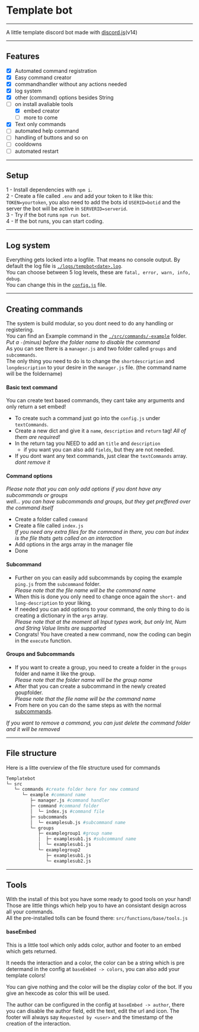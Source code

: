 # Template bot
___

A little template discord bot made with [discord.js](https://discordjs.dev)(v14)

___

## Features
- [x] Automated command registration
- [x] Easy command creator
- [x] commandhandler without any actions needed
- [x] log system
- [x] other (command) options besides String
- [ ] on install avaliable tools
   - [x] embed creator
   - [ ] more to come
- [x] Text only commands
- [ ] automated help command
- [ ] handling of buttons and so on
- [ ] cooldowns
- [ ] automated restart

___

## Setup

1 - Install dependencies with `npm i`. \
2 - Create a file called `.env` and add your token to it like this: `TOKEN=yourtoken`, you also need to add the bots id `USERID=botid` and the server the bot will be active in `SERVERID=serverid`. \
3 - Try if the bot runs `npm run bot`. \
4 - If the bot runs, you can start coding. 

___

## Log system

Everything gets locked into a logfile. That means no console output. By default the log file is [`./logs/tempbot<date>.log`](https://github.com/flloschy/tempbot/tree/main/logs). \
You can choose between 5 log levels, these are `fatal, error, warn, info, debug`. \
You can change this in the [`config.js`](https://github.com/flloschy/tempbot/blob/main/config.js) file.

___

## Creating commands

The system is build modular, so you dont need to do any handling or registering. \
You can find an Example command in the [`./src/commands/-example`](https://github.com/flloschy/tempbot/tree/main/src/commands/-example) folder. \
*Put a `-`(minus) before the folder name to disable the command* \
As you can see there is a `manager.js` and two folder called `groups` and `subcommands`. \
The only thing you need to do is to change the `shortdescription` and `longdescription` to your desire in the `manager.js` file. (the command name will be the foldername) 

#### Basic text command
You can create text based commands, they cant take any arguments and only return a set embed!
- To create such a command just go into the `config.js` under `textCommands`.
- Create a new dict and give it a `name`, `description` and `return` tag! *All of them are required!*
- In the return tag you NEED to add an `title` and `description`
   - if you want you can also add `fields`, but they are not needed.
- If you dont want any text commands, just clear the `textCommands` array. *dont remove it*

#### Command options
*Please note that you can only add options if you dont have any subcommands or groups* \
*well... you can have subcommands and groups, but they get preffered over the command itself*
- Create a folder called `command`
- Create a file called `index.js` \
*If you need any extra files for the command in there, you can but index is the file thats gets called on an interaction*
- Add options in the args array in the manager file
- Done

#### Subcommand
- Further on you can easily add subcommands by coping the example `ping.js` from the `subcommand` folder. \
*Please note that the file name will be the command name*
- When this is done you only need to change once again the `short-` and  `long-description` to your liking.
- If needed you can add options to your command, the only thing to do is creating a dictionary in the `args` array. \
*Please note that at the moment all Input types work, but only Int, Num and String Value limits are supported*
- Congrats! You have created a new command, now the coding can begin in the `execute` function. 

#### Groups and Subcommands
- If you want to create a group, you need to create a folder in the `groups` folder and name it like the group. \
*Please note that the folder name will be the group name*
- After that you can create a subcommand in the newly created goupfolder. \
*Please note that the file name will be the command name*
- From here on you can do the same steps as with the normal [subcommands](https://github.com/flloschy/tempbot#subcommand).

*If you want to remove a command, you can just delete the command folder and it will be removed*

___

## File structure

Here is a litte overview of the file structure used for commands

```py
Templatebot
└─ src
   └─ commands #create folder here for new command
      └─ example #command name
         ├─ manager.js #command handler
         ├─ command #command folder
         │  └─ index.js #command file
         ├─ subcommands
         │  └─ examplesub.js #subcommand name
         └─ groups
            ├─ examplegroup1 #group name
            │  ├─ examplesub1.js #subcommand name
            │  └─ examplesub1.js  
            └─ examplegroup2       
               ├─ examplesub1.js
               └─ examplesub2.js
```
___

## Tools
With the install of this bot you have some ready to good tools on your hand! \
Those are little things which help you to have an consistant design across all your commands. \
All the pre-installed tolls can be found there: `src/functions/base/tools.js`

#### baseEmbed
This is a little tool which only adds color, author and footer to an embed which gets returned.

It needs the interaction and a color, the color can be a string which is pre determand in the config at `baseEmbed -> colors`, you can also add your template colors!

You can give nothing and the color will be the display color of the bot. If you give an hexcode as color this will be used.

The author can be configured in the config at `baseEmbed -> author`, there you can disable the author field, edit the text, edit the url and icon. The footer will always say `Requested by <user>` and the timestamp of the creation of the interaction.
